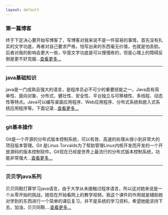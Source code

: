 ```yaml
---
layout: default
---
```


### 第一篇博客
终于下定决心要开始写博客了，写博客对我来说不是一件容易的事情，首先没有扎实的文字功底，再者对自己要求严格，怕写出来的东西毫无价值，也就是怕丢脸。后者对我的影响会更大一些，毕竟文字功底是可以慢慢练的，但是心理上的障碍反倒是更不好克服...[查看更多...](2017/04/08/my-first-blog)

---
### java基础知识
java是一门成熟且强大的语言，是程序员必不可少的重要技能之一。Java具有简单性、面向对象、分布式、健壮性、安全性、平台独立与可移植性、多线程、动态性等特点。Java可以编写桌面应用程序、Web应用程序、分布式系统和嵌入式系统应用程序等。下面记录...[查看更多...](2017/04/09/java-basic)

---
### git基本操作
Git是一个开源的分布式版本控制系统，可以有效、高速的处理从很小到非常大的项目版本管理。Git 是Linus Torvalds为了帮助管理Linux内核开发而开发的一个开放源码的版本控制软件。Git现在已经是世界上最流行的分布式版本控制系统，功能非常强大...[查看更多...](2017/04/10/git-basic)

---
### 贝贝学java系列
贝贝同鞋打算学习java语言，由于大学从未接触过程序语言，所以这对她来说是一个从零开始的挑战，她现在开始看网上的教学视频，我这个课件的作用就是辅助她对学到的东西进行一个简单的课后复习，并不是系统的学习资料，希望她能坚持下去，加油，贝贝同鞋....[查看更多...](2017/04/13/bb-learn-java)
